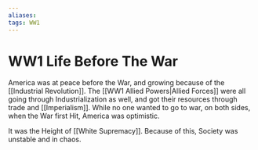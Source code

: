 ```yaml
---
aliases: 
tags: WW1
---
```

# WW1 Life Before The War
America was at peace before the War, and growing because of the [[Industrial Revolution]]. The [[WW1 Allied Powers|Allied Forces]] were all going through Industrialization as well, and got their resources through trade and [[Imperialism]]. While no one wanted to go to war, on both sides, when the War first Hit, America was optimistic.

It was the Height of [[White Supremacy]]. Because of this, Society was unstable and in chaos.